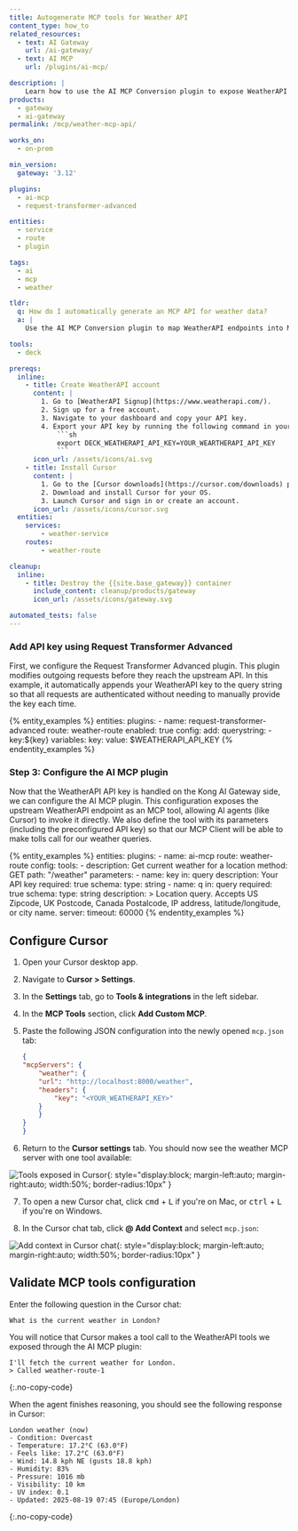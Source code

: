 ```yaml
---
title: Autogenerate MCP tools for Weather API
content_type: how_to
related_resources:
  - text: AI Gateway
    url: /ai-gateway/
  - text: AI MCP
    url: /plugins/ai-mcp/

description: |
    Learn how to use the AI MCP Conversion plugin to expose WeatherAPI endpoints as MCP tools, allowing AI agents to query weather data.
products:
  - gateway
  - ai-gateway
permalink: /mcp/weather-mcp-api/

works_on:
  - on-prem

min_version:
  gateway: '3.12'

plugins:
  - ai-mcp
  - request-transformer-advanced

entities:
  - service
  - route
  - plugin

tags:
  - ai
  - mcp
  - weather

tldr:
  q: How do I automatically generate an MCP API for weather data?
  a: |
    Use the AI MCP Conversion plugin to map WeatherAPI endpoints into MCP tools, allowing AI agents in Cursor to query current weather.

tools:
  - deck

prereqs:
  inline:
    - title: Create WeatherAPI account
      content: |
        1. Go to [WeatherAPI Signup](https://www.weatherapi.com/).
        2. Sign up for a free account.
        3. Navigate to your dashboard and copy your API key.
        4. Export your API key by running the following command in your terminal:
            ```sh
            export DECK_WEATHERAPI_API_KEY=YOUR_WEARTHERAPI_API_KEY
            ```
      icon_url: /assets/icons/ai.svg
    - title: Install Cursor
      content: |
        1. Go to the [Cursor downloads](https://cursor.com/downloads) page.
        2. Download and install Cursor for your OS.
        3. Launch Cursor and sign in or create an account.
      icon_url: /assets/icons/cursor.svg
  entities:
    services:
        - weather-service
    routes:
        - weather-route

cleanup:
  inline:
    - title: Destroy the {{site.base_gateway}} container
      include_content: cleanup/products/gateway
      icon_url: /assets/icons/gateway.svg

automated_tests: false
---
```


### Add API key using Request Transformer Advanced

First, we configure the Request Transformer Advanced plugin. This plugin modifies outgoing requests before they reach the upstream API. In this example, it automatically appends your WeatherAPI key to the query string so that all requests are authenticated without needing to manually provide the key each time.

{% entity_examples %}
entities:
  plugins:
    - name: request-transformer-advanced
      route: weather-route
      enabled: true
      config:
        add:
          querystring:
            - key:${key}
variables:
  key:
    value: $WEATHERAPI_API_KEY
{% endentity_examples %}

### Step 3: Configure the AI MCP plugin

Now that the WeatherAPI API key is handled on the Kong AI Gateway side, we can configure the AI MCP plugin. This configuration exposes the upstream WeatherAPI endpoint as an MCP tool, allowing AI agents (like Cursor) to invoke it directly. We also define the tool with its parameters (including the preconfigured API key) so that our MCP Client will be able to make tolls call for our weather queries.

{% entity_examples %}
entities:
  plugins:
    - name: ai-mcp
      route: weather-route
      config:
        tools:
          - description: Get current weather for a location
            method: GET
            path: "/weather"
            parameters:
              - name: key
                in: query
                description: Your API key
                required: true
                schema:
                  type: string
              - name: q
                in: query
                required: true
                schema:
                  type: string
                description: >
                  Location query. Accepts US Zipcode, UK Postcode, Canada Postalcode,
                  IP address, latitude/longitude, or city name.
        server:
          timeout: 60000
{% endentity_examples %}


## Configure Cursor

1. Open your Cursor desktop app.

2. Navigate to **Cursor > Settings**.

3. In the **Settings** tab, go to **Tools & integrations** in the left sidebar.

4. In the **MCP Tools** section, click **Add Custom MCP**.

5. Paste the following JSON configuration into the newly opened `mcp.json` tab:

    ```json
    {
    "mcpServers": {
        "weather": {
        "url": "http://localhost:8000/weather",
        "headers": {
            "key": "<YOUR_WEATHERAPI_KEY>"
        }
        }
    }
    }
    ```

6. Return to the **Cursor settings** tab. You should now see the weather MCP server with one tool available:

![Tools exposed in Cursor](/assets/images/ai-gateway/cursor-tools.png){: style="display:block; margin-left:auto; margin-right:auto; width:50%; border-radius:10px" }

7. To open a new Cursor chat, click <kbd>cmd</kbd> + <kbd>L</kbd> if you're on Mac, or <kbd>ctrl</kbd> + <kbd>L</kbd> if you're on Windows.

8. In the Cursor chat tab, click **@ Add Context** and select `mcp.json`:

![Add context in Cursor chat](/assets/images/ai-gateway/cursor-add-context.png){: style="display:block; margin-left:auto; margin-right:auto; width:50%; border-radius:10px" }

## Validate MCP tools configuration

Enter the following question in the Cursor chat:

```text
What is the current weather in London?
```

You will notice that Cursor makes a tool call to the WeatherAPI tools we exposed through the AI MCP plugin:

```text
I'll fetch the current weather for London.
> Called weather-route-1
```
{:.no-copy-code}

When the agent finishes reasoning, you should see the following response in Cursor:

```text
London weather (now)
- Condition: Overcast
- Temperature: 17.2°C (63.0°F)
- Feels like: 17.2°C (63.0°F)
- Wind: 14.8 kph NE (gusts 18.8 kph)
- Humidity: 83%
- Pressure: 1016 mb
- Visibility: 10 km
- UV index: 0.1
- Updated: 2025-08-19 07:45 (Europe/London)
```
{:.no-copy-code}